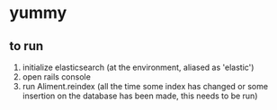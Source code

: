 # yummy

## to run

1) initialize elasticsearch (at the environment, aliased as 'elastic')
2) open rails console
3) run Aliment.reindex (all the time some index has changed or some insertion on the database has been made, this needs to be run)
